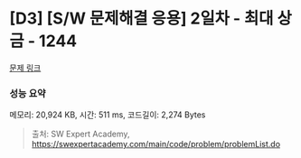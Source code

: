 # [D3] [S/W 문제해결 응용] 2일차 - 최대 상금 - 1244 

[문제 링크](https://swexpertacademy.com/main/code/problem/problemDetail.do?contestProbId=AV15Khn6AN0CFAYD) 

### 성능 요약

메모리: 20,924 KB, 시간: 511 ms, 코드길이: 2,274 Bytes



> 출처: SW Expert Academy, https://swexpertacademy.com/main/code/problem/problemList.do